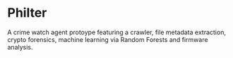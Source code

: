 # Philter
A crime watch agent protoype featuring a crawler, file metadata extraction, crypto forensics, machine learning via Random Forests and firmware analysis.
